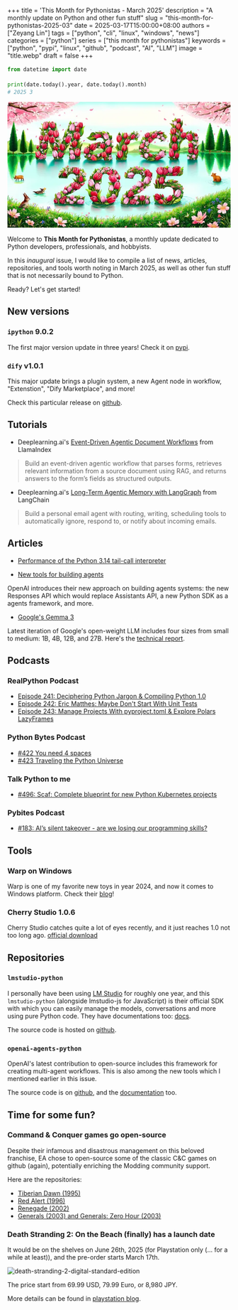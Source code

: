 +++
title = 'This Month for Pythonistas - March 2025'
description = "A monthly update on Python and other fun stuff"
slug = "this-month-for-pythonistas-2025-03"
date = 2025-03-17T15:00:00+08:00
authors = ["Zeyang Lin"]
tags = ["python", "cli", "linux", "windows", "news"]
categories = ["python"]
series = ["this month for pythonistas"]
keywords = ["python", "pypi", "linux", "github", "podcast", "AI", "LLM"]
image = "title.webp"
draft = false
+++

```python
from datetime import date

print(date.today().year, date.today().month)
# 2025 3
```

![issue-2025-03](splash.webp)

Welcome to **This Month for Pythonistas**, a monthly update dedicated to Python developers, professionals, and hobbyists.

In this *inaugural* issue, I would like to compile a list of news, articles, repositories, and tools worth noting in March 2025, as well as other fun stuff that is not necessarily bound to Python.

Ready? Let's get started!

## New versions

### `ipython` 9.0.2

The first major version update in three years! Check it on [pypi](https://pypi.org/project/ipython/9.0.2/).

### `dify` v1.0.1

This major update brings a plugin system, a new Agent node in workflow, "Extenstion", "Dify Marketplace", and more!

Check this particular release on [github](https://github.com/langgenius/dify/releases/tag/1.0.1).

## Tutorials

- Deeplearning.ai's [Event-Driven Agentic Document Workflows](https://www.deeplearning.ai/short-courses/event-driven-agentic-document-workflows/) from LlamaIndex

> Build an event-driven agentic workflow that parses forms, retrieves relevant information from a source document using RAG, and returns answers to the form’s fields as structured outputs.

- Deeplearning.ai's [Long-Term Agentic Memory with LangGraph](https://www.deeplearning.ai/short-courses/long-term-agentic-memory-with-langgraph/) from LangChain

> Build a personal email agent with routing, writing, scheduling tools to automatically ignore, respond to, or notify about incoming emails.

## Articles

- [Performance of the Python 3.14 tail-call interpreter](https://blog.nelhage.com/post/cpython-tail-call/)

- [New tools for building agents](https://openai.com/index/new-tools-for-building-agents/)

OpenAI introduces their new approach on building agents systems: the new Responses API which would replace Assistants API, a new Python SDK as a agents framework, and more.

- [Google's Gemma 3](https://blog.google/technology/developers/gemma-3/)

Latest iteration of Google's open-weight LLM includes four sizes from small to medium: 1B, 4B, 12B, and 27B. Here's the [technical report](https://storage.googleapis.com/deepmind-media/gemma/Gemma3Report.pdf).

## Podcasts

### RealPython Podcast

- [Episode 241: Deciphering Python Jargon & Compiling Python 1.0](https://realpython.com/podcasts/rpp/241/)
- [Episode 242: Eric Matthes: Maybe Don't Start With Unit Tests](https://realpython.com/podcasts/rpp/242/)
- [Episode 243: Manage Projects With pyproject.toml & Explore Polars LazyFrames](https://realpython.com/podcasts/rpp/243/)

### Python Bytes Podcast

- [#422 You need 4 spaces](https://pythonbytes.fm/episodes/show/422/you-need-4-spaces)
- [#423 Traveling the Python Universe](https://pythonbytes.fm/episodes/show/423/traveling-the-python-universe)

### Talk Python to me

- [#496: Scaf: Complete blueprint for new Python Kubernetes projects](https://talkpython.fm/episodes/show/496/scaf-complete-blueprint-for-new-python-kubernetes-projects)

### Pybites Podcast

- [#183: AI’s silent takeover - are we losing our programming skills?](https://www.pybitespodcast.com/1501156/episodes/16730593-183-ai-s-silent-takeover-are-we-losing-our-programming-skills)

## Tools

### Warp on Windows

Warp is one of my favorite new toys in year 2024, and now it comes to Windows platform. Check their [blog](https://www.warp.dev/blog/launching-warp-on-windows)!

### Cherry Studio 1.0.6

Cherry Studio catches quite a lot of eyes recently, and it just reaches 1.0 not too long ago. [official download](https://cherry-ai.com/download)

## Repositories

### `lmstudio-python`

I personally have been using [LM Studio](https://lmstudio.ai/) for roughly one year, and this `lmstudio-python` (alongside lmstudio-js for JavaScript) is their official SDK with which you can easily manage the models, conversations and more using pure Python code. They have documentations too: [docs](https://lmstudio.ai/docs/python).

The source code is hosted on [github](https://github.com/lmstudio-ai/lmstudio-python).

### `openai-agents-python`

OpenAI's latest contribution to open-source includes this framework for creating multi-agent workflows. This is also among the new tools which I mentioned earlier in this issue.

The source code is on [github](https://github.com/openai/openai-agents-python), and the [documentation](https://openai.github.io/openai-agents-python/) too.

## Time for some fun?

### Command & Conquer games go open-source

Despite their infamous and disastrous management on this beloved franchise, EA chose to open-source some of the classic C&C games on github (again), potentially enriching the Modding community support.

Here are the repositories:

- [Tiberian Dawn (1995)](https://github.com/electronicarts/CnC_Tiberian_Dawn)
- [Red Alert (1996)](https://github.com/electronicarts/CnC_Red_Alert)
- [Renegade (2002)](https://github.com/electronicarts/CnC_Renegade)
- [Generals (2003) and Generals: Zero Hour (2003)](https://github.com/electronicarts/CnC_Generals_Zero_Hour)

### Death Stranding 2: On the Beach (finally) has a launch date

It would be on the shelves on June 26th, 2025 (for Playstation only (... for a while at least)), and the pre-order starts March 17th.

![death-stranding-2-digital-standard-edition](https://blog.playstation.com/tachyon/2025/03/39b76949d94b8c18a90f34664c1ff989b8afee67-scaled.jpg?fit=1024%2C576&zoom=1)

The price start from 69.99 USD, 79.99 Euro, or 8,980 JPY.

More details can be found in [playstation blog](https://blog.playstation.com/2025/03/09/death-stranding-2-on-the-beach-launches-june-26-collectors-edition-revealed/).
